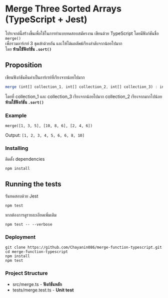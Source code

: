 # Merge Three Sorted Arrays (TypeScript + Jest)

โปรเจกต์นี้สร้างขึ้นเพื่อใช้ในการทำแบบทดสอบสมัครงาน เขียนด้วย TypeScript โดยมีฟังก์ชันชื่อ `merge()`  
เพื่อรวมอาร์เรย์ 3 ชุดเข้าด้วยกัน และให้ได้ผลลัพธ์เรียงลำดับจากน้อยไปมาก  
โดย **ห้ามใช้ฟังก์ชัน `.sort()`**

## Proposition

เขียนฟังก์ชันคืนค่าเป็นอาร์เรย์ที่เรียงจากน้อยไปมาก

```ts
merge (int[] collection_1, int[] collection_2, int[] collection_3) : int []
```
โดยที่ collection_1 และ collection_3 เรียงจากน้อยไปมาก 
collection_2 เรียงจากมากไปน้อย
**ห้ามใช้ฟังก์ชัน `.sort()`**

### Example
    merge([1, 3, 5], [10, 8, 6], [2, 4, 6])
Output: ```[1, 2, 3, 4, 5, 6, 6, 8, 10]```

### Installing

ติดตั้ง dependencies

    npm install


## Running the tests

รันทดสอบด้วย Jest

    npm test

หากต้องการดูรายละเอียดเพิ่มเติม

    npm test -- --verbose

### Deployment
    git clone https://github.com/Chayanin086/merge-function-typescript.git
    cd merge-function-typescript
    npm install
    npm test
    
### Project Structure
- src/merge.ts - **ฟังก์ชันหลัก**
- tests/merge.test.ts - **Unit test**

